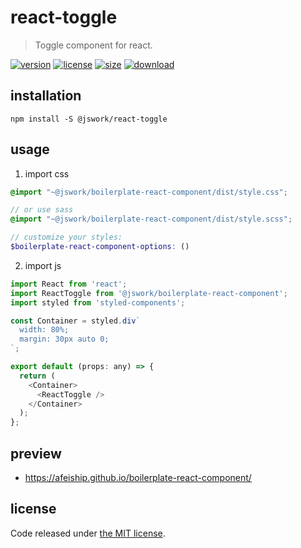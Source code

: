 # react-toggle
> Toggle component for react.

[![version][version-image]][version-url]
[![license][license-image]][license-url]
[![size][size-image]][size-url]
[![download][download-image]][download-url]

## installation
```shell
npm install -S @jswork/react-toggle
```

## usage
1. import css
  ```scss
  @import "~@jswork/boilerplate-react-component/dist/style.css";

  // or use sass
  @import "~@jswork/boilerplate-react-component/dist/style.scss";

  // customize your styles:
  $boilerplate-react-component-options: ()
  ```
2. import js
  ```js
  import React from 'react';
  import ReactToggle from '@jswork/boilerplate-react-component';
  import styled from 'styled-components';

  const Container = styled.div`
    width: 80%;
    margin: 30px auto 0;
  `;

  export default (props: any) => {
    return (
      <Container>
        <ReactToggle />
      </Container>
    );
  };

  ```

## preview
- https://afeiship.github.io/boilerplate-react-component/

## license
Code released under [the MIT license](https://github.com/afeiship/react-toggle/blob/master/LICENSE.txt).

[version-image]: https://img.shields.io/npm/v/@jswork/react-toggle
[version-url]: https://npmjs.org/package/@jswork/react-toggle

[license-image]: https://img.shields.io/npm/l/@jswork/react-toggle
[license-url]: https://github.com/afeiship/react-toggle/blob/master/LICENSE.txt

[size-image]: https://img.shields.io/bundlephobia/minzip/@jswork/react-toggle
[size-url]: https://github.com/afeiship/react-toggle/blob/master/dist/react-toggle.min.js

[download-image]: https://img.shields.io/npm/dm/@jswork/react-toggle
[download-url]: https://www.npmjs.com/package/@jswork/react-toggle
